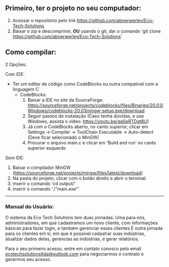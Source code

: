 ## Primeiro, ter o projeto no seu computador:
1. Acessar o repositório pelo link https://github.com/abnerwerley/Eco-Tech-Solutions
2. Baixar o zip e descomprimir, **OU** usando o git, dar o comando 'git clone https://github.com/abnerwerley/Eco-Tech-Solutions'

## Como compilar:
2 Opções:

Com IDE:
- Ter um editor de código como CodeBlocks ou outra compatível com a linguagem C
  - CodeBlocks:
    1. Baixar a IDE no site da SourceForge: https://sourceforge.net/projects/codeblocks/files/Binaries/20.03/Windows/codeblocks-20.03mingw-setup.exe/download
    2. Seguir passos de instalação (Caso tenha dúvidas, e use Windows, assista o vídeo: https://youtu.be/gaSeRTDgt8U)
    3. Já com o CodeBlocks aberto, no canto superior, clicar em Settings -> Compiler -> ToolChain Executable -> Auto-detect (Deve ficar selecionado o MinGW)
    4. Procurar o arquivo main.c e clicar em 'Build and run' no canto superior esquerdo

Sem IDE: 
  1. Baixar o compilador MinGW (https://sourceforge.net/projects/mingw/files/latest/download)
  2. Na pasta do projeto, clicar com o botão direito e abrir o terminal.
  3. inserir o comando 'cd output/'
  4. inserir o comando './"main.exe"'

---

### Manual do Usuário:
O sistema da Eco Tech Solutions tem duas jornadas:
Uma para nós, administradores, em que cadastramos um novo cliente, com informações básicas para fazer login, e também gerenciar esses clientes
E outra jornada para os clientes em si, em que é possível cadastrar suas indústrias, atualizar dados delas, gerencias as indústrias, e gerar relatórios.

Para o seu primeiro acesso, entre em contato conosco pelo email ecotechsolutionsltda@outlook.com para negociarmos o contrato e gerarmos seu acesso.
